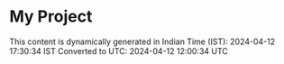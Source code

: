 # My Project

This content is dynamically generated in Indian Time (IST): 2024-04-12 17:30:34 IST
Converted to UTC: 2024-04-12 12:00:34 UTC
